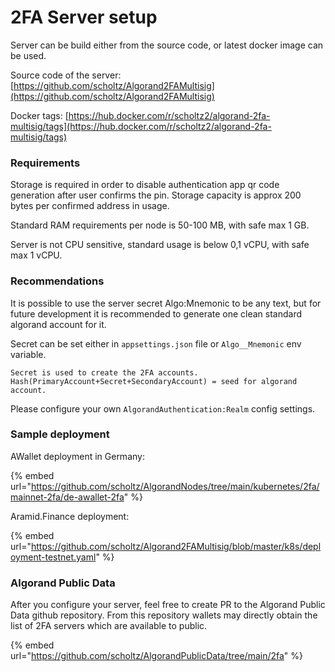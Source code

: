 # 2FA Server setup

Server can be build either from the source code, or latest docker image can be used.

Source code of the server: [https://github.com/scholtz/Algorand2FAMultisig](https://github.com/scholtz/Algorand2FAMultisig)

Docker tags: [https://hub.docker.com/r/scholtz2/algorand-2fa-multisig/tags](https://hub.docker.com/r/scholtz2/algorand-2fa-multisig/tags)

### Requirements

Storage is required in order to disable authentication app qr code generation after user confirms the pin. Storage capacity is approx 200 bytes per confirmed address in usage.

Standard RAM requirements per node is 50-100 MB, with safe max 1 GB.&#x20;

Server is not CPU sensitive, standard usage is below 0,1 vCPU, with safe max 1 vCPU.

### Recommendations

It is possible to use the server secret Algo:Mnemonic to be any text, but for future development it is recommended to generate one clean standard algorand account for it.

Secret can be set either in `appsettings.json` file or `Algo__Mnemonic` env variable.

`Secret is used to create the 2FA accounts. Hash(PrimaryAccount+Secret+SecondaryAccount) = seed for algorand account.`

Please configure your own `AlgorandAuthentication:Realm` config settings.

### Sample deployment

AWallet deployment in Germany:

{% embed url="https://github.com/scholtz/AlgorandNodes/tree/main/kubernetes/2fa/mainnet-2fa/de-awallet-2fa" %}

Aramid.Finance deployment:&#x20;

{% embed url="https://github.com/scholtz/Algorand2FAMultisig/blob/master/k8s/deployment-testnet.yaml" %}

### Algorand Public Data

After you configure your server, feel free to create PR to the Algorand Public Data github repository. From this repository wallets may directly obtain the list of 2FA servers which are available to public.

{% embed url="https://github.com/scholtz/AlgorandPublicData/tree/main/2fa" %}



